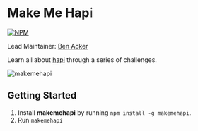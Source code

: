# Make Me Hapi

[![NPM](https://nodei.co/npm/makemehapi.png?downloads=true&stars=true)](https://nodei.co/npm/makemehapi/)

Lead Maintainer: [Ben Acker](https://github.com/nvcexploder)

Learn all about [hapi](http://hapijs.com) through a series of challenges.

![makemehapi](https://raw.github.com/hapijs/makemehapi/master/images/makemehapi.png)

## Getting Started

1. Install **makemehapi** by running `npm install -g makemehapi`.
2. Run `makemehapi`

